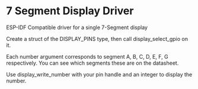 # 7 Segment Display Driver

ESP-IDF Compatible driver for a single 7-Segment display

Create a struct of the DISPLAY_PINS type, then call display_select_gpio on it.


Each number argument corresponds to segment A, B, C, D, E, F, G respectively.
You can see which segments these are on the datasheet.

Use display_write_number with your pin handle and an integer to display the number. 